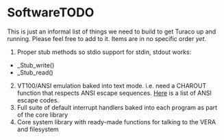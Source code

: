 # SoftwareTODO

This is just an informal list of things we need to build to get Turaco up and running.  Please feel free to add to it.  Items are in no specific order *yet*.

1. Proper stub methods so stdio support for stdin, stdout works:
  - \_Stub\_write()
  - \_Stub\_read()
2. VT100/ANSI emulation baked into text mode.
  i.e. need a CHAROUT function that respects ANSI escape sequences.
  [Here](https://gist.github.com/fnky/458719343aabd01cfb17a3a4f7296797) is a list of ANSI escape codes.
3. Full suite of default interrupt handlers baked into each program as part of the core library
4. Core system library with ready-made functions for talking to the VERA and filesystem


